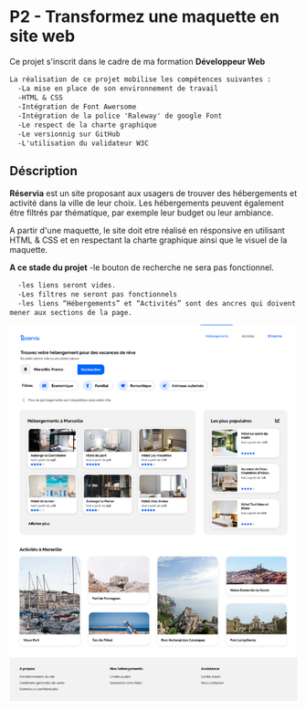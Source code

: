 # P2 - Transformez une maquette en site web

  Ce projet s'inscrit dans le cadre de ma formation **Développeur Web**  
    
    La réalisation de ce projet mobilise les compétences suivantes :
      -La mise en place de son environnement de travail
      -HTML & CSS
      -Intégration de Font Awersome
      -Intégration de la police 'Raleway' de google Font
      -Le respect de la charte graphique
      -Le versionnig sur GitHub
      -L'utilisation du validateur W3C 

## Déscription
**Réservia** est un site proposant aux usagers de trouver des hébergements et activité dans la ville  de leur choix.
Les hébergements peuvent également être filtrés par thématique, par exemple leur budget ou leur ambiance.

A partir d'une maquette, le site doit etre réalisé en résponsive en utilisant HTML & CSS et en respectant la charte graphique ainsi que le visuel de la maquette.

**A ce stade du projet**
      -le bouton de recherche ne sera pas fonctionnel.

      -les liens seront vides.
      -Les filtres ne seront pas fonctionnels
      -les liens “Hébergements” et “Activités” sont des ancres qui doivent mener aux sections de la page.

![Légende](images/Desktop%20-%201.png)